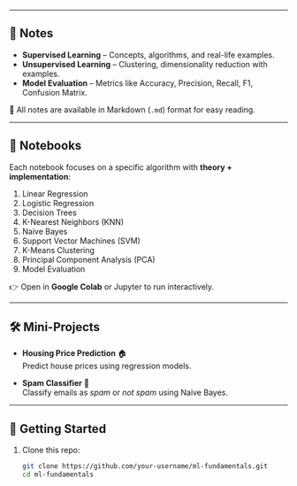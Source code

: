 
---

## 📑 Notes

- **Supervised Learning** – Concepts, algorithms, and real-life examples.  
- **Unsupervised Learning** – Clustering, dimensionality reduction with examples.  
- **Model Evaluation** – Metrics like Accuracy, Precision, Recall, F1, Confusion Matrix.  

📍 All notes are available in Markdown (`.md`) format for easy reading.

---

## 📓 Notebooks

Each notebook focuses on a specific algorithm with **theory + implementation**:

1. Linear Regression  
2. Logistic Regression  
3. Decision Trees  
4. K-Nearest Neighbors (KNN)  
5. Naive Bayes  
6. Support Vector Machines (SVM)  
7. K-Means Clustering  
8. Principal Component Analysis (PCA)  
9. Model Evaluation  

👉 Open in **Google Colab** or Jupyter to run interactively.

---

## 🛠️ Mini-Projects

- **Housing Price Prediction** 🏠  
  Predict house prices using regression models.

- **Spam Classifier** 📧  
  Classify emails as *spam* or *not spam* using Naive Bayes.

---

## 🚀 Getting Started

1. Clone this repo:
   ```bash
   git clone https://github.com/your-username/ml-fundamentals.git
   cd ml-fundamentals
